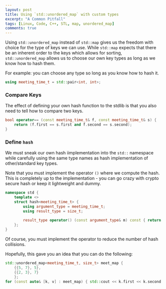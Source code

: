```yaml
---
layout: post
title: Using `std::unordered_map` with custom types
excerpt: "A Common Pitfall"
tags: [Linux, Code, C++, STL, map, unordered_map]
comments: true
---
```

Using `std::unordered_map` instead of `std::map` gives us the freedom with
choice for the type of keys we can use. While `std::map` expects that there be
an inherent order to the keys which allows for sorting,
`std::unordered_map` allows us to choose our own key types as long as we know
how to hash them.

For example: you can choose any type so long as you know how to hash it.

```cpp
using meeting_time_t = std::pair<int, int>;
```

### Compare Keys
The effect of defining your own hash function to the stdlib is that you also
need to tell how to compare two keys.

```cpp
bool operator== (const meeting_time_t& f, const meeting_time_t& s) {
    return (f.first == s.first and f.second == s.second);
}
```

### Define `hash`
We must sneak our own hash iimplementation into the `std::` namespace while
carefully using the same type names as hash implementation of other/standard key
types.

Note that you must implement the operator `()` where we compute the hash. This
is completely up to the implementation - you can go crazy with crypto secure
hash or keep it lightweight and dummy.

```cpp
namespace std {
    template <>
	struct hash<meeting_time_t> {
	    using argument_type = meeting_time_t;
		using result_type = size_t;
		
		result_type operator() (const argument_type& m) const { return m.first * m.second; }
	};
}
```

Of course, you must implement the operator to reduce the number of hash
collisions.

Hopefully, this gave you an idea that you can do the following:

```cpp
std::unordered_map<meeting_time_t, size_t> meet_map { 
	{{5, 7}, 5}, 
	{{2, 3}, 7} 
	};
for (const auto& [k, v] : meet_map) { std::cout << k.first << k.second << v << std::endl; }
```
